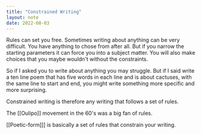 ```yaml
---
title: "Constrained Writing"
layout: note
date: 2022-08-03
---
```


Rules can set you free. Sometimes writing about anything can be very difficult. You have anything to chose from after all. But if you narrow the starting parameters it can force you into a subject matter. You will also make choices that you maybe wouldn't without the constraints.

So if I asked you to write about anything you may struggle. But if I said write a ten line poem that has five words in each line and is about cactuses, with the same line to start and end, you might write something more specific and more surprising.

Constrained writing is therefore any writing that follows a set of rules.

The  [[Oulipo]] movement in the 60's was a big fan of rules.

[[Poetic-form]]] is basically a set of rules that constrain your writing.
